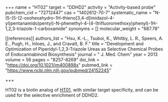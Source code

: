 +++
name = "HT02"
target = "DDHD2"
activity = "Activity-based probe"
pubchem_cid = "72712447"
cas = "1402612-70-7"
systematic_name = "N-(5-(5-(2-oxohexahydro-1H-thieno[3,4-d]imidazol-4-yl)pentanamido)pentyl)-N-phenethyl-4-(4-(trifluoromethoxy)phenyl)-1H-1,2,3-triazole-1-carboxamide"
synonyms = []
molecular_weight = "687.78"


[[references]]
authors_list = "Hsu, K.-L., Tsuboi, K., Whitby, L. R., Speers, A. E., Pugh, H., Inloes, J., and Cravatt, B. F."
title = "Development and Optimization of Piperidyl-1,2,3-Triazole Ureas as Selective Chemical Probes of Endocannabinoid Biosynthesis"
journal = " J. Med. Chem"
year = 2013
volume = 56
pages = "8257-8269"
doi_link = "https://doi.org/10.1021/jm400898x"
pubmed_link = "https://www.ncbi.nlm.nih.gov/pubmed/24152245"

+++

HT02 is a biotin analog of <a href="#ht01" class="js-scroll-trigger">HT01</a>, with similar target specificity, and can be used for the selective enrichment of DDHD2.
